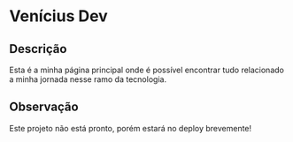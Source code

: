 # Venícius Dev

## Descrição

Esta é a minha página principal onde é possível encontrar tudo relacionado a minha jornada nesse ramo da tecnologia.

## Observação

Este projeto não está pronto, porém estará no deploy brevemente!
